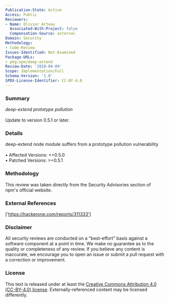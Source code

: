 ```yaml
---
Publication-State: Active
Access: Public
Reviewers:
- Name: Olivier Arteau
  Associated-With-Project: false
  Compensation-Source: external
Domain: Security
Methodology:
- Code-Review
Issues-Identified: Not-Examined
Package-URLs:
- pkg:npm/deep-extend
Review-Date: '2018-04-09'
Scope: Implementation/Full
Schema-Version: '1.0'
SPDX-License-Identifier: CC-BY-4.0
---
```

### Summary
*deep-extend prototype pollution*<br><br>Update to version 0.5.1 or later.
### Details
deep-extend node module suffers from a prototype pollution vulnerability
<br><br>• Affected Versions: <=0.5.0
<br>• Patched Versions: >=0.5.1
### Methodology
This review was taken directly from the Security Advisories section of npm's official website.
### External References
['https://hackerone.com/reports/311333']
### Disclaimer
All security reviews are conducted on a "best-effort" basis against a software component at a point in time. We make no guarantee as to the quality or completeness of any review. If you believe any content is inaccurate, we encourage you to open an issue or submit a pull request with a correction or improvement.
### License
This text is released under at least the [Creative Commons Attribution 4.0 (CC-BY-4.0) license](https://creativecommons.org/licenses/by/4.0/legalcode.txt). Externally-referenced content may be licensed differently.
